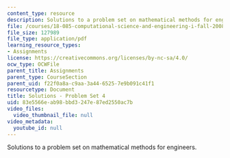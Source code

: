 ```yaml
---
content_type: resource
description: Solutions to a problem set on mathematical methods for engineers.
file: /courses/18-085-computational-science-and-engineering-i-fall-2008/83e5566eab98bbd3247e87ed2550ac7b_pset4.pdf
file_size: 127989
file_type: application/pdf
learning_resource_types:
- Assignments
license: https://creativecommons.org/licenses/by-nc-sa/4.0/
ocw_type: OCWFile
parent_title: Assignments
parent_type: CourseSection
parent_uid: f22f0a8a-c9aa-3a44-6525-7e9b091c41f1
resourcetype: Document
title: Solutions - Problem Set 4
uid: 83e5566e-ab98-bbd3-247e-87ed2550ac7b
video_files:
  video_thumbnail_file: null
video_metadata:
  youtube_id: null
---
```

Solutions to a problem set on mathematical methods for engineers.